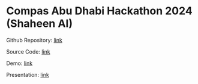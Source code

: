# Compas Abu Dhabi Hackathon 2024 (Shaheen AI)

Github Repository: [link](https://github.com/i3130002/CompassAbuDhabi2024)

Source Code: [link](https://github.com/i3130002/CompassAbuDhabi2024/tree/main/src)

Demo: [link](https://github.com/i3130002/CompassAbuDhabi2024/tree/main/Demo)

Presentation: [link](https://github.com/i3130002/CompassAbuDhabi2024/tree/main/Presentation)


